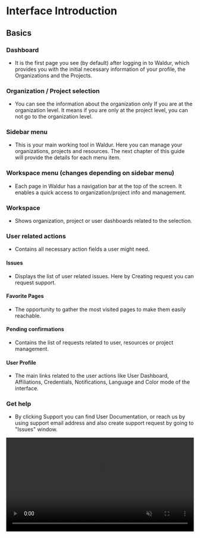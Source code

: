 # Interface Introduction

## Basics

### Dashboard

- It is the first page you see (by default) after logging in to Waldur, which provides you with the initial necessary information of your profile, the Organizations and the Projects.

### Organization / Project selection

- You can see the information about the organization only If you are at the organization level. It means if you are only at the project level, you can not go to the organization level.

### Sidebar menu

- This is your main working tool in Waldur. Here you can manage your organizations, projects and resources. The next chapter of this guide will provide the details for each menu item.

### Workspace menu (changes depending on sidebar menu)

- Each page in Waldur has a navigation bar at the top of the screen. It enables a quick access to organization/project info and management.

### Workspace

- Shows organization, project or user dashboards related to the selection.

### User related actions

- Contains all necessary action fields a user might need.

#### Issues

- Displays the list of user related issues. Here by Creating request you can request support.

#### Favorite Pages

- The opportunity to gather the most visited pages to make them easily reachable.

#### Pending confirmations

- Contains the list of requests related to user, resources or project management.

#### User Profile

- The main links related to the user actions like User Dashboard, Affiliations, Credentials, Notifications, Language and Color mode of the interface.

### Get help

- By clicking Support you can find User Documentation, or reach us by using support email address and also create support request by going to "Issues" window.

<video controls width="100%" autoplay="true" muted loop >
  <source src="../img/interface-basics_wo_logo.mp4" type="video/mp4">
</video>
